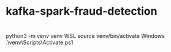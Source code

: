 # kafka-spark-fraud-detection

# 
python3 -m venv venv
WSL
source venv/bin/activate
Windows
.\venv\Scripts\Activate.ps1
